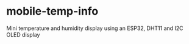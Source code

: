 # mobile-temp-info
Mini temperature and humidity display using an ESP32, DHT11 and I2C OLED display
